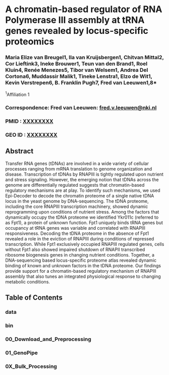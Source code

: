 # A chromatin-based regulator of RNA Polymerase III assembly at tRNA genes revealed by locus-specific proteomics


### Maria Elize van Breugel1, Ila van Kruijsbergen1, Chitvan Mittal2, Cor Lieftink3, Ineke Brouwer1, Teun van den Brand1, Roel Kluin4, Renée Menezes5, Tibor van Welsem1, Andrea Del Cortona6, Muddassir Malik1, Tineke Lenstra1, Elzo de Wit1, Kevin Verstrepen6, B. Franklin Pugh7, Fred van Leeuwen1,8*


<sup>1</sup>Affiliation 1

### Correspondence: Fred van Leeuwen: fred.v.leeuwen@nki.nl


### PMID : [XXXXXXXX](https://pubmed.ncbi.nlm.nih.gov/XXXXXXXX/)
### GEO ID : [XXXXXXXX](https://www.ncbi.nlm.nih.gov/geo/query/acc.cgi?acc=XXXXXXXX)

## Abstract
Transfer RNA genes (tDNAs) are involved in a wide variety of cellular processes ranging from mRNA translation to genome organization and disease. Transcription of tDNAs by RNAPIII is tightly regulated upon nutrient and stress signaling. However, the emerging notion that tDNAs across the genome are differentially regulated suggests that chromatin-based regulatory mechanisms are at play. To identify such mechanisms, we used Epi-Decoder to decode the chromatin proteome of a single native tDNA locus in the yeast genome by DNA-sequencing. The tDNA proteome, including the core RNAPIII transcription machinery, showed dynamic reprogramming upon conditions of nutrient stress. Among the factors that dynamically occupy the tDNA proteome we identified Ykr011c (referred to as Fpt1), a protein of unknown function. Fpt1 uniquely binds tRNA genes but occupancy at tRNA genes was variable and correlated with RNAPIII responsiveness. Decoding the tDNA proteome in the absence of Fpt1 revealed a role in the eviction of RNAPIII during conditions of repressed transcription. While Fpt1 exclusively occupied RNAPIII regulated genes, cells without Fpt1 also showed impaired shutdown of RNAPII transcribed ribosome biogenesis genes in changing nutrient conditions. Together, a DNA-sequencing based locus-specific proteome atlas revealed dynamic binding of known and unknown factors in the tDNA proteome. Our findings provide support for a chromatin-based regulatory mechanism of RNAPIII assembly that also tunes an integrated physiological response to changing metabolic conditions.


## Table of Contents

### data

### bin

### 00_Download_and_Preprocessing

### 01_GenoPipe

### 0X_Bulk_Processing
